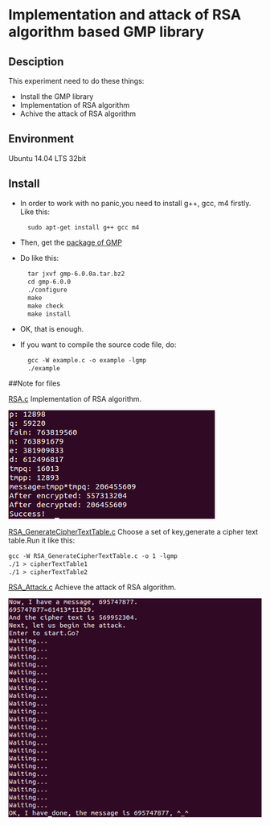 # Implementation and attack of RSA algorithm based GMP library

## Desciption

This experiment need to do these things:

- Install the GMP library
- Implementation of RSA algorithm
- Achive the attack of RSA algorithm

## Environment

Ubuntu 14.04 LTS 32bit

## Install

- In order to work with no panic,you need to install g++, gcc, m4 firstly. Like this:

		sudo apt-get install g++ gcc m4

- Then, get the [package of GMP](GMP/gmp-6.0.0a.tar.bz2)
- Do like this:

    	tar jxvf gmp-6.0.0a.tar.bz2
    	cd gmp-6.0.0
		./configure
    	make
		make check
		make install

- OK, that is enough.
- If you want to compile the source code file, do:

		gcc -W example.c -o example -lgmp
    	./example

##Note for files

[RSA.c](RSA.c) Implementation of RSA algorithm.


![Effect diagram](img/1.png)

[RSA_GenerateCipherTextTable.c](RSA_GenerateCipherTextTable.c) Choose a set of key,generate a cipher text table.Run it like this:

	gcc -W RSA_GenerateCipherTextTable.c -o 1 -lgmp 
    ./1 > cipherTextTable1
	./1 > cipherTextTable2


[RSA_Attack.c](RSA_Attack.c) Achieve the attack of RSA algorithm.

![Effect diagram](img/2.png)


